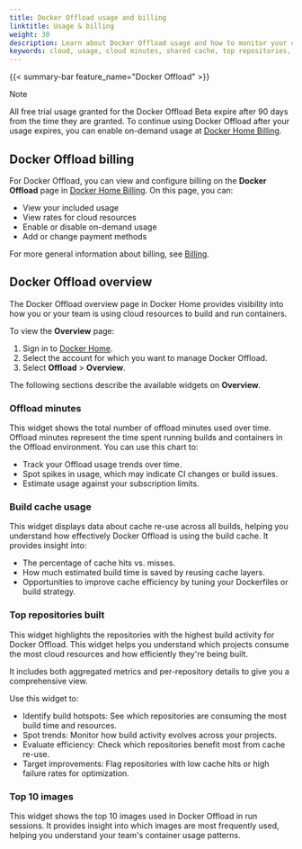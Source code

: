 ```yaml
---
title: Docker Offload usage and billing
linktitle: Usage & billing
weight: 30
description: Learn about Docker Offload usage and how to monitor your cloud resources.
keywords: cloud, usage, cloud minutes, shared cache, top repositories, cloud builder, Docker Offload
---
```


{{< summary-bar feature_name="Docker Offload" >}}

> [!NOTE]
>
> All free trial usage granted for the Docker Offload Beta expire after 90
> days from the time they are granted. To continue using Docker Offload after
> your usage expires, you can enable on-demand usage at [Docker Home
> Billing](https://app.docker.com/billing).

## Docker Offload billing

For Docker Offload, you can view and configure billing on the **Docker Offload**
page in [Docker Home Billing](https://app.docker.com/billing). On this page, you
can:

- View your included usage
- View rates for cloud resources
- Enable or disable on-demand usage
- Add or change payment methods

For more general information about billing, see [Billing](../billing/_index.md).

## Docker Offload overview

The Docker Offload overview page in Docker Home provides visibility into
how you or your team is using cloud resources to build and run containers.

To view the **Overview** page:

1. Sign in to [Docker Home](https://app.docker.com/).
2. Select the account for which you want to manage Docker Offload.
3. Select **Offload** > **Overview**.

The following sections describe the available widgets on **Overview**.

### Offload minutes

This widget shows the total number of offload minutes used over time. Offload
minutes represent the time spent running builds and containers in the Offload
environment. You can use this chart to:

- Track your Offload usage trends over time.
- Spot spikes in usage, which may indicate CI changes or build issues.
- Estimate usage against your subscription limits.

### Build cache usage

This widget displays data about cache re-use across all builds, helping you
understand how effectively Docker Offload is using the build cache. It
provides insight into:

- The percentage of cache hits vs. misses.
- How much estimated build time is saved by reusing cache layers.
- Opportunities to improve cache efficiency by tuning your Dockerfiles or build
  strategy.

### Top repositories built

This widget highlights the repositories with the highest build activity for
Docker Offload. This widget helps you understand which projects consume the most
cloud resources and how efficiently they're being built.

It includes both aggregated metrics and per-repository details to give you a
comprehensive view.

Use this widget to:

- Identify build hotspots: See which repositories are consuming the most build
  time and resources.
- Spot trends: Monitor how build activity evolves across your projects.
- Evaluate efficiency: Check which repositories benefit most from cache re-use.
- Target improvements: Flag repositories with low cache hits or high failure
  rates for optimization.

### Top 10 images

This widget shows the top 10 images used in Docker Offload in run sessions. It
provides insight into which images are most frequently used, helping you
understand your team's container usage patterns.
